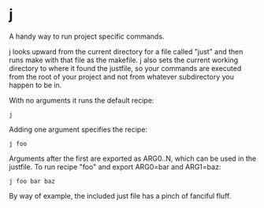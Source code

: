 j
=

A handy way to run project specific commands.

j looks upward from the current directory for a file called "just" and then runs make with that file as the makefile. j also sets the current working directory to where it found the justfile, so your commands are executed from the root of your project and not from whatever subdirectory you happen to be in.

With no arguments it runs the default recipe:

`j`

Adding one argument specifies the recipe:

`j foo`

Arguments after the first are exported as ARG0..N, which can be used in the justfile. To run recipe "foo" and export ARG0=bar and ARG1=baz:

`j foo bar baz`

By way of example, the included just file has a pinch of fanciful fluff.
